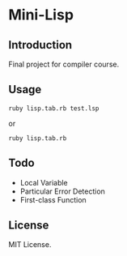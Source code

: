 # Mini-Lisp

## Introduction

Final project for compiler course.

## Usage

    ruby lisp.tab.rb test.lsp
or

    ruby lisp.tab.rb
## Todo
- Local Variable
- Particular Error Detection
- First-class Function

## License
MIT License.
